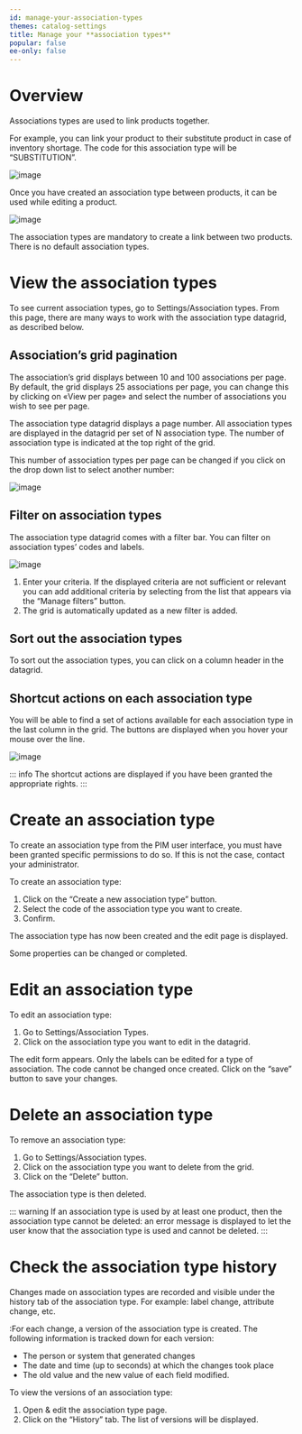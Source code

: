 ```yaml
---
id: manage-your-association-types
themes: catalog-settings
title: Manage your **association types**
popular: false
ee-only: false
---
```


# Overview

Associations types are used to link products together.

For example, you can link your product to their substitute product in case of inventory shortage. The code for this association type will be “SUBSTITUTION”.

![image](../img/dummy.png)

Once you have created an association type between products, it can be used while editing a product.

![image](../img/dummy.png)

The association types are mandatory to create a link between two products. There is no default association types.

# View the association types

To see current association types, go to Settings/Association types. From this page, there are many ways to work with the association type datagrid, as described below.

## Association’s grid pagination

The association’s grid displays between 10 and 100 associations per page. By default, the grid displays 25 associations per page, you can change this by clicking on «View per page» and select the number of associations you wish to see per page.

The association type datagrid displays a page number. All association types are displayed in the datagrid per set of N association type. The number of association type is indicated at the top right of the grid.

This number of association types per page can be changed if you click on the drop down list to select another number:

![image](../img/dummy.png)

## Filter on association types

The association type datagrid comes with a filter bar. You can filter on association types’ codes and labels.

![image](../img/dummy.png)

1.  Enter your criteria. If the displayed criteria are not sufficient or relevant you can add additional criteria by selecting from the list that appears via the “Manage filters” button.
1.  The grid is automatically updated as a new filter is added.

## Sort out the association types

To sort out the association types, you can click on a column header in the datagrid.

## Shortcut actions on each association type

You will be able to find a set of actions available for each association type in the last column in the grid. The buttons are displayed when you hover your mouse over the line.

![image](../img/dummy.png)

::: info
The shortcut actions are displayed if you have been granted the appropriate rights.
:::

# Create an association type

To create an association type from the PIM user interface, you must have been granted specific permissions to do so. If this is not the case, contact your administrator.

To create an association type:
1.  Click on the “Create a new association type” button.
1.  Select the code of the association type you want to create.
1.  Confirm.

The association type has now been created and the edit page is displayed.

Some properties can be changed or completed.

# Edit an association type

To edit an association type:
1.  Go to Settings/Association Types.
1.  Click on the association type you want to edit in the datagrid.

The edit form appears. Only the labels can be edited for a type of association. The code cannot be changed once created. Click on the “save” button to save your changes.

# Delete an association type

To remove an association type:
1.  Go to Settings/Association types.
1.  Click on the association type you want to delete from the grid.
1.  Click on the “Delete” button.

The association type is then deleted.

::: warning
If an association type is used by at least one product, then the association type cannot be deleted: an error message is displayed to let the user know that the association type is used and cannot be deleted.
:::

# Check the association type history

Changes made on association types are recorded and visible under the history tab of the association type. For example: label change, attribute change, etc.

:For each change, a version of the association type is created. The following information is tracked down for each version:

*   The person or system that generated changes
*   The date and time (up to seconds) at which the changes took place
*   The old value and the new value of each field modified.

To view the versions of an association type:

1.  Open & edit the association type page.
1.  Click on the “History” tab. The list of versions will be displayed.
